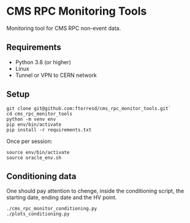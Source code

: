 # CMS RPC Monitoring Tools

Monitoring tool for CMS RPC non-event data.

## Requirements
- Python 3.8 (or higher)
- Linux
- Tunnel or VPN to CERN network

## Setup

```console
git clone git@github.com:ftorresd/cms_rpc_monitor_tools.git`
cd cms_rpc_monitor_tools
python -m venv env
pip env/bin/activate
pip install -r requirements.txt
```

Once per session:

```console
source env/bin/activate
source oracle_env.sh
```

## Conditioning data

One should pay attention to chenge, inside the conditioning script, the starting date, ending date and the HV point.

```console
./cms_rpc_monitor_conditioning.py
./plots_conditioning.py
```

